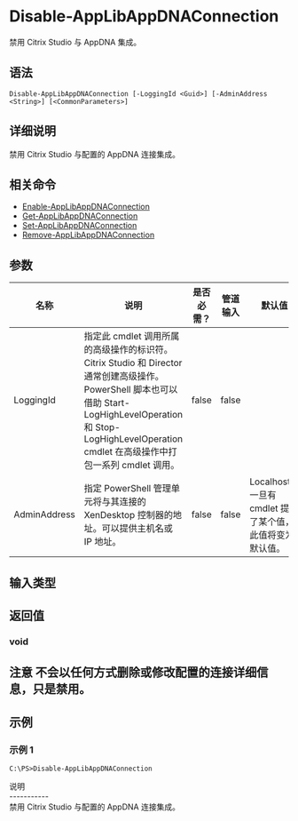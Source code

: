 # Disable-AppLibAppDNAConnection

禁用 Citrix Studio 与 AppDNA 集成。

## 语法

    Disable-AppLibAppDNAConnection [-LoggingId <Guid>] [-AdminAddress <String>] [<CommonParameters>]
    

## 详细说明

禁用 Citrix Studio 与配置的 AppDNA 连接集成。

## 相关命令

- [Enable-AppLibAppDNAConnection](Enable-AppLibAppDNAConnection.html)
- [Get-AppLibAppDNAConnection](Get-AppLibAppDNAConnection.html)
- [Set-AppLibAppDNAConnection](Set-AppLibAppDNAConnection.html)
- [Remove-AppLibAppDNAConnection](Remove-AppLibAppDNAConnection.html)

## 参数

| 名称           | 说明                                                                                                                                                                     | 是否必需？ | 管道输入  | 默认值                                   |
| ------------ | ---------------------------------------------------------------------------------------------------------------------------------------------------------------------- | ----- | ----- | ------------------------------------- |
| LoggingId    | 指定此 cmdlet 调用所属的高级操作的标识符。 Citrix Studio 和 Director 通常创建高级操作。 PowerShell 脚本也可以借助 Start-LogHighLevelOperation 和 Stop-LogHighLevelOperation cmdlet 在高级操作中打包一系列 cmdlet 调用。 | false | false |                                       |
| AdminAddress | 指定 PowerShell 管理单元将与其连接的 XenDesktop 控制器的地址。可以提供主机名或 IP 地址。                                                                                                             | false | false | Localhost。一旦有 cmdlet 提供了某个值，此值将变为默认值。 |

## 输入类型

### 

## 返回值

### void

## 注意 不会以任何方式删除或修改配置的连接详细信息，只是禁用。

## 示例

### 示例 1

    C:\PS>Disable-AppLibAppDNAConnection
    

说明  
\---\---\-----  
禁用 Citrix Studio 与配置的 AppDNA 连接集成。
